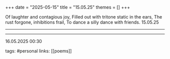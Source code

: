 +++
date = "2025-05-15"
title = "15.05.25"
themes = []
+++

Of laughter and contagious joy,
Filled out with tritone static in the ears,
The rust forgone, inhibitions frail,
To dance a silly dance with friends.
15.05.25

---



---

16.05.2025 00:30

tags: #personal
links: [[poems]]
